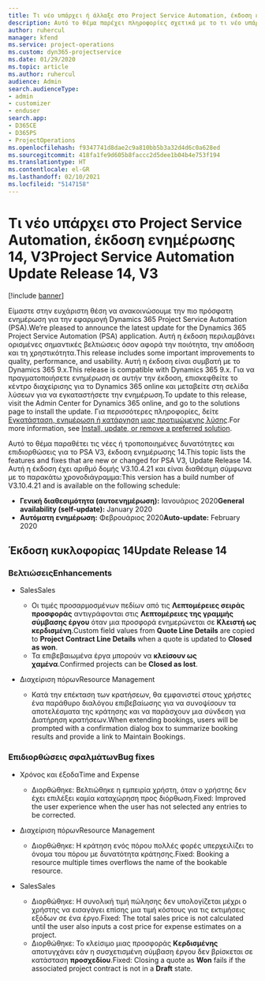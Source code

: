 ```yaml
---
title: Τι νέο υπάρχει ή άλλαξε στο Project Service Automation, έκδοση ενημέρωσης 14, V3
description: Αυτό το θέμα παρέχει πληροφορίες σχετικά με το τι νέο υπάρχει Project Service Automation, έκδοση ενημέρωσης 14, V3.
author: ruhercul
manager: kfend
ms.service: project-operations
ms.custom: dyn365-projectservice
ms.date: 01/29/2020
ms.topic: article
ms.author: ruhercul
audience: Admin
search.audienceType:
- admin
- customizer
- enduser
search.app:
- D365CE
- D365PS
- ProjectOperations
ms.openlocfilehash: f9347741d8dae2c9a810bb5b3a32d4d6c0a628ed
ms.sourcegitcommit: 418fa1fe9d605b8faccc2d5dee1b04b4e753f194
ms.translationtype: HT
ms.contentlocale: el-GR
ms.lasthandoff: 02/10/2021
ms.locfileid: "5147158"
---
```

# <a name="project-service-automation-update-release-14-v3"></a><span data-ttu-id="d3040-103">Τι νέο υπάρχει στο Project Service Automation, έκδοση ενημέρωσης 14, V3</span><span class="sxs-lookup"><span data-stu-id="d3040-103">Project Service Automation Update Release 14, V3</span></span>

[!include [banner](../includes/psa-now-project-operations.md)]

<span data-ttu-id="d3040-104">Είμαστε στην ευχάριστη θέση να ανακοινώσουμε την πιο πρόσφατη ενημέρωση για την εφαρμογή Dynamics 365 Project Service Automation (PSA).</span><span class="sxs-lookup"><span data-stu-id="d3040-104">We’re pleased to announce the latest update for the Dynamics 365 Project Service Automation (PSA) application.</span></span> <span data-ttu-id="d3040-105">Αυτή η έκδοση περιλαμβάνει ορισμένες σημαντικές βελτιώσεις όσον αφορά την ποιότητα, την απόδοση και τη χρηστικότητα.</span><span class="sxs-lookup"><span data-stu-id="d3040-105">This release includes some important improvements to quality, performance, and usability.</span></span> <span data-ttu-id="d3040-106">Αυτή η έκδοση είναι συμβατή με το Dynamics 365 9.x.</span><span class="sxs-lookup"><span data-stu-id="d3040-106">This release is compatible with Dynamics 365 9.x.</span></span> <span data-ttu-id="d3040-107">Για να πραγματοποιήσετε ενημέρωση σε αυτήν την έκδοση, επισκεφθείτε το κέντρο διαχείρισης για το Dynamics 365 online και μεταβείτε στη σελίδα λύσεων για να εγκαταστήσετε την ενημέρωση.</span><span class="sxs-lookup"><span data-stu-id="d3040-107">To update to this release, visit the Admin Center for Dynamics 365 online, and go to the solutions page to install the update.</span></span> <span data-ttu-id="d3040-108">Για περισσότερες πληροφορίες, δείτε [Εγκατάσταση, ενημέρωση ή κατάργηση μιας προτιμώμενης λύσης](https://docs.microsoft.com/power-platform/admin/install-remove-preferred-solution).</span><span class="sxs-lookup"><span data-stu-id="d3040-108">For more information, see [Install, update, or remove a preferred solution](https://docs.microsoft.com/power-platform/admin/install-remove-preferred-solution).</span></span>

<span data-ttu-id="d3040-109">Αυτό το θέμα παραθέτει τις νέες ή τροποποιημένες δυνατότητες και επιδιορθώσεις για το PSA V3, έκδοση ενημέρωσης 14.</span><span class="sxs-lookup"><span data-stu-id="d3040-109">This topic lists the features and fixes that are new or changed for PSA V3, Update Release 14.</span></span> <span data-ttu-id="d3040-110">Αυτή η έκδοση έχει αριθμό δομής V3.10.4.21 και είναι διαθέσιμη σύμφωνα με το παρακάτω χρονοδιάγραμμα:</span><span class="sxs-lookup"><span data-stu-id="d3040-110">This version has a build number of V3.10.4.21 and is available on the following schedule:</span></span>

- <span data-ttu-id="d3040-111">**Γενική διαθεσιμότητα (αυτοενημέρωση):** Ιανουάριος 2020</span><span class="sxs-lookup"><span data-stu-id="d3040-111">**General availability (self-update):** January 2020</span></span>
- <span data-ttu-id="d3040-112">**Αυτόματη ενημέρωση:** Φεβρουάριος 2020</span><span class="sxs-lookup"><span data-stu-id="d3040-112">**Auto-update:** February 2020</span></span>

## <a name="update-release-14"></a><span data-ttu-id="d3040-113">Έκδοση κυκλοφορίας 14</span><span class="sxs-lookup"><span data-stu-id="d3040-113">Update Release 14</span></span>

### <a name="enhancements"></a><span data-ttu-id="d3040-114">Βελτιώσεις</span><span class="sxs-lookup"><span data-stu-id="d3040-114">Enhancements</span></span>

- <span data-ttu-id="d3040-115">Sales</span><span class="sxs-lookup"><span data-stu-id="d3040-115">Sales</span></span>

     - <span data-ttu-id="d3040-116">Οι τιμές προσαρμοσμένων πεδίων από τις **Λεπτομέρειες σειράς προσφοράς** αντιγράφονται στις **Λεπτομέρειες της γραμμής σύμβασης έργου** όταν μια προσφορά ενημερώνεται σε **Κλειστή ως κερδισμένη**.</span><span class="sxs-lookup"><span data-stu-id="d3040-116">Custom field values from **Quote Line Details** are copied to **Project Contract Line Details** when a quote is updated to **Closed as won**.</span></span>
     - <span data-ttu-id="d3040-117">Τα επιβεβαιωμένα έργα μπορούν να **κλείσουν ως χαμένα**.</span><span class="sxs-lookup"><span data-stu-id="d3040-117">Confirmed projects can be **Closed as lost**.</span></span>

- <span data-ttu-id="d3040-118">Διαχείριση πόρων</span><span class="sxs-lookup"><span data-stu-id="d3040-118">Resource Management</span></span>

     - <span data-ttu-id="d3040-119">Κατά την επέκταση των κρατήσεων, θα εμφανιστεί στους χρήστες ένα παράθυρο διαλόγου επιβεβαίωσης για να συνοψίσουν τα αποτελέσματα της κράτησης και να παράσχουν μια σύνδεση για Διατήρηση κρατήσεων.</span><span class="sxs-lookup"><span data-stu-id="d3040-119">When extending bookings, users will be prompted with a confirmation dialog box to summarize booking results and provide a link to Maintain Bookings.</span></span>


### <a name="bug-fixes"></a><span data-ttu-id="d3040-120">Επιδιορθώσεις σφαλμάτων</span><span class="sxs-lookup"><span data-stu-id="d3040-120">Bug fixes</span></span>

- <span data-ttu-id="d3040-121">Χρόνος και έξοδα</span><span class="sxs-lookup"><span data-stu-id="d3040-121">Time and Expense</span></span>

     - <span data-ttu-id="d3040-122">Διορθώθηκε: Βελτιώθηκε η εμπειρία χρήστη, όταν ο χρήστης δεν έχει επιλέξει καμία καταχώρηση προς διόρθωση.</span><span class="sxs-lookup"><span data-stu-id="d3040-122">Fixed: Improved the user experience when the user has not selected any entries to be corrected.</span></span>

- <span data-ttu-id="d3040-123">Διαχείριση πόρων</span><span class="sxs-lookup"><span data-stu-id="d3040-123">Resource Management</span></span>

     - <span data-ttu-id="d3040-124">Διορθώθηκε: Η κράτηση ενός πόρου πολλές φορές υπερχειλίζει το όνομα του πόρου με δυνατότητα κράτησης.</span><span class="sxs-lookup"><span data-stu-id="d3040-124">Fixed: Booking a resource multiple times overflows the name of the bookable resource.</span></span>

- <span data-ttu-id="d3040-125">Sales</span><span class="sxs-lookup"><span data-stu-id="d3040-125">Sales</span></span>

     - <span data-ttu-id="d3040-126">Διορθώθηκε: Η συνολική τιμή πώλησης δεν υπολογίζεται μέχρι ο χρήστης να εισαγάγει επίσης μια τιμή κόστους για τις εκτιμήσεις εξόδων σε ένα έργο.</span><span class="sxs-lookup"><span data-stu-id="d3040-126">Fixed: The total sales price is not calculated until the user also inputs a cost price for expense estimates on a project.</span></span>
     - <span data-ttu-id="d3040-127">Διορθώθηκε: Το κλείσιμο μιας προσφοράς **Κερδισμένης** αποτυγχάνει εάν η συσχετισμένη σύμβαση έργου δεν βρίσκεται σε κατάσταση **προσχεδίου**.</span><span class="sxs-lookup"><span data-stu-id="d3040-127">Fixed: Closing a quote as **Won** fails if the associated project contract is not in a **Draft** state.</span></span>

